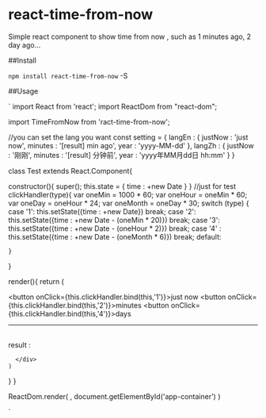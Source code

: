# react-time-from-now
Simple react component to show time from now , such as 1 minutes ago, 2 day ago...

##Install

`npm install react-time-from-now` -S

##Usage

`
import React from 'react';
import ReactDom from "react-dom";

import TimeFromNow from 'ract-time-from-now';

//you can set the lang you want
const setting = {
  langEn : {
    justNow : 'just now',
    minutes : '[result] min ago',
    year : 'yyyy-MM-dd'
  },
  langZh : {
    justNow : '刚刚',
    minutes : '[result] 分钟前',
    year : 'yyyy年MM月dd日 hh:mm'
  }
}

class Test extends React.Component{

  constructor(){
    super();
    this.state = {
      time : +new Date
    }
  }
  //just for test
  clickHandler(type){
    var oneMin = 1000 * 60;
    var oneHour = oneMin * 60;
    var oneDay = oneHour * 24;
    var oneMonth = oneDay * 30;
    switch (type) {
      case '1':
        this.setState({time : +new Date})
        break;
      case '2':
        this.setState({time : +new Date - (oneMin * 20)})
        break;
      case '3':
        this.setState({time : +new Date - (oneHour * 2)})
        break;
      case '4' :
        this.setState({time : +new Date - (oneMonth * 6)})
        break;
      default:

    }
  }

  render(){
    return (
      <div>
        <button onClick={this.clickHandler.bind(this,'1')}>just now</button>
        <button onClick={this.clickHandler.bind(this,'2')}>minutes</button>
        <button onClick={this.clickHandler.bind(this,'4')}>days</button>
        <br/>
        <hr/>
        <br/>
        result : <span>
          <TimeFromNow lang={setting.langZh} time={this.state.time}></TimeFromNow>
        </span>

      </div>
    )
  }
}

ReactDom.render(
  <Test />,
  document.getElementById('app-container')
)

`
